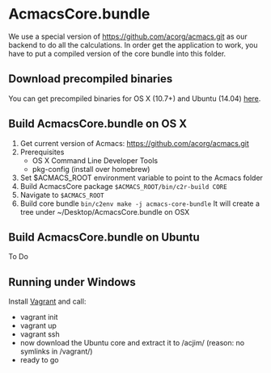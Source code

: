 # AcmacsCore.bundle
We use a special version of https://github.com/acorg/acmacs.git as our backend to do all the calculations.
In order get the application to work, you have to put a compiled version of the core bundle into this folder.

## Download precompiled binaries
You can get precompiled binaries for OS X (10.7+) and Ubuntu (14.04) [here](https://drive.google.com/folderview?id=0B3SjWA2XVkqCTERmV1BJUkZOYzA&usp=sharing).

## Build AcmacsCore.bundle on OS X
1. Get current version of Acmacs: https://github.com/acorg/acmacs.git
2. Prerequisites
	- OS X Command Line Developer Tools
	- pkg-config (install over homebrew)
3. Set $ACMACS_ROOT environment variable to point to the Acmacs folder
4. Build AcmacsCore package
   `$ACMACS_ROOT/bin/c2r-build CORE`
5. Navigate to `$ACMACS_ROOT`
6. Build core bundle
`bin/c2env make -j acmacs-core-bundle`
It will create a tree under ~/Desktop/AcmacsCore.bundle on OSX

## Build AcmacsCore.bundle on Ubuntu
To Do

## Running under Windows
Install [Vagrant](https://www.vagrantup.com/) and call:
* vagrant init
* vagrant up
* vagrant ssh
* now download the Ubuntu core and extract it to /acjim/ (reason: no symlinks in /vagrant/)
* ready to go
